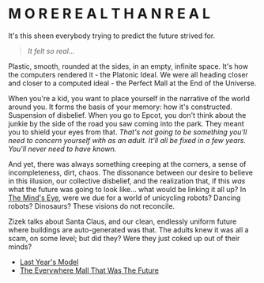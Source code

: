 # M O R E R E A L T H A N R E A L

It's this sheen everybody trying to predict the future strived for.

> *It felt so real...*

Plastic, smooth, rounded at the sides, in an empty, infinite space. It's how the computers rendered it - the Platonic Ideal. We were all heading closer and closer to a computed ideal - the Perfect Mall at the End of the Universe.

When you're a kid, you want to place yourself in the narrative of the world around you. It forms the basis of your memory: how it's constructed. Suspension of disbelief. When you go to Epcot, you don't think about the junkie by the side of the road you saw coming into the park. They meant you to shield your eyes from that. *That's not going to be something you'll need to concern yourself with as an adult. It'll all be fixed in a few years. You'll never need to have known.*

And yet, there was always something creeping at the corners, a sense of incompleteness, dirt, chaos. The dissonance between our desire to believe in this illusion, our collective disbelief, and the realization that, if this *was* what the future was going to look like... what would be linking it all up? In [The Mind's Eye](https://www.youtube.com/watch?v=cmE4IWPaULE), were we due for a world of unicycling robots? Dancing robots? Dinosaurs? These visions do not reconcile.

Zizek talks about Santa Claus, and our clean, endlessly uniform future where buildings are auto-generated was that. The adults knew it was all a scam, on some level; but did they? Were they just coked up out of their minds?

- [Last Year's Model](z2r22-d150x-8xab1-fbb2v-dvapv)
- [The Everywhere Mall That Was The Future](nvh4y-w8h2e-m487v-32hbn-787b8)
